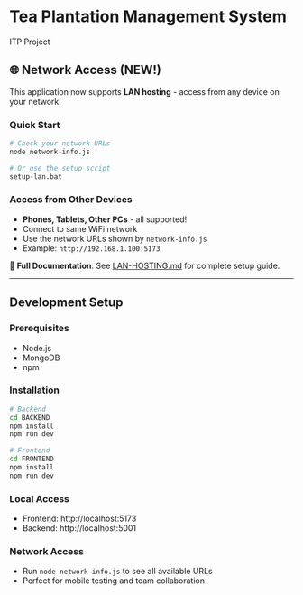 # Tea Plantation Management System
ITP Project

## 🌐 Network Access (NEW!)

This application now supports **LAN hosting** - access from any device on your network!

### Quick Start
```bash
# Check your network URLs
node network-info.js

# Or use the setup script
setup-lan.bat
```

### Access from Other Devices
- **Phones, Tablets, Other PCs** - all supported!
- Connect to same WiFi network
- Use the network URLs shown by `network-info.js`
- Example: `http://192.168.1.100:5173`

📖 **Full Documentation**: See [LAN-HOSTING.md](LAN-HOSTING.md) for complete setup guide.

---

## Development Setup

### Prerequisites
- Node.js
- MongoDB
- npm

### Installation
```bash
# Backend
cd BACKEND
npm install
npm run dev

# Frontend  
cd FRONTEND
npm install
npm run dev
```

### Local Access
- Frontend: http://localhost:5173
- Backend: http://localhost:5001

### Network Access
- Run `node network-info.js` to see all available URLs
- Perfect for mobile testing and team collaboration
